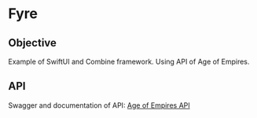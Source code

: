# Fyre 

## Objective

Example of SwiftUI and Combine framework. Using API of Age of Empires.

## API

Swagger and documentation of API: [Age of Empires API](https://age-of-empires-2-api.herokuapp.com/docs/)


